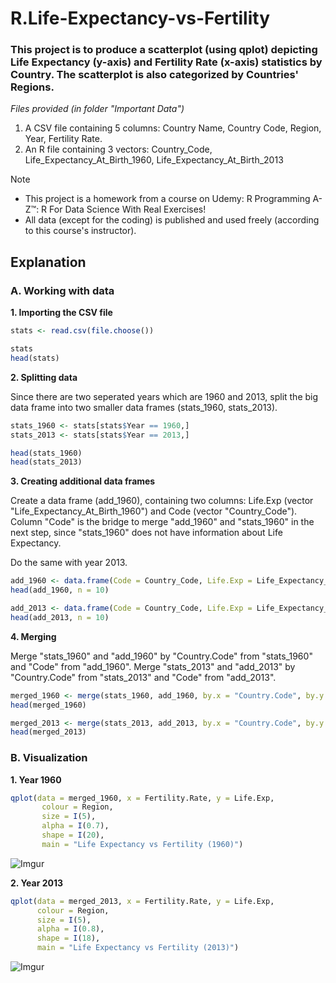 # R.Life-Expectancy-vs-Fertility

### This project is to produce a scatterplot (using qplot) depicting Life Expectancy (y-axis) and Fertility Rate (x-axis) statistics by Country. The scatterplot is also categorized by Countries' Regions.

_Files provided (in folder "Important Data")_
1. A CSV file containing 5 columns: Country Name, Country Code, Region, Year, Fertility Rate.
2. An R file containing 3 vectors: Country_Code, Life_Expectancy_At_Birth_1960, Life_Expectancy_At_Birth_2013

> [!NOTE]
> - This project is a homework from a course on Udemy: R Programming A-Z™: R For Data Science With Real Exercises!
> - All data (except for the coding) is published and used freely (according to this course's instructor).

## Explanation

### A. Working with data

**1. Importing the CSV file**
```r
stats <- read.csv(file.choose())

stats
head(stats)
```

**2. Splitting data**

Since there are two seperated years which are 1960 and 2013, split the big data frame into two smaller data frames (stats_1960, stats_2013).

```r
stats_1960 <- stats[stats$Year == 1960,]
stats_2013 <- stats[stats$Year == 2013,]

head(stats_1960)
head(stats_2013)
```

**3. Creating additional data frames**

Create a data frame (add_1960), containing two columns: Life.Exp (vector "Life_Expectancy_At_Birth_1960") and Code (vector "Country_Code"). Column "Code" is the bridge to merge "add_1960" and "stats_1960" in the next step, since "stats_1960" does not have information about Life Expectancy.

Do the same with year 2013.

```r
add_1960 <- data.frame(Code = Country_Code, Life.Exp = Life_Expectancy_At_Birth_1960)
head(add_1960, n = 10)

add_2013 <- data.frame(Code = Country_Code, Life.Exp = Life_Expectancy_At_Birth_2013)
head(add_2013, n = 10)
```

**4. Merging**

Merge "stats_1960" and "add_1960" by "Country.Code" from "stats_1960" and "Code" from "add_1960". Merge "stats_2013" and "add_2013" by "Country.Code" from "stats_2013" and "Code" from "add_2013".

```r
merged_1960 <- merge(stats_1960, add_1960, by.x = "Country.Code", by.y = "Code")
head(merged_1960)

merged_2013 <- merge(stats_2013, add_2013, by.x = "Country.Code", by.y = "Code")
head(merged_2013)
```

### B. Visualization

**1. Year 1960**
```r
qplot(data = merged_1960, x = Fertility.Rate, y = Life.Exp,
       colour = Region,
       size = I(5),
       alpha = I(0.7),
       shape = I(20),
       main = "Life Expectancy vs Fertility (1960)")
```
![Imgur](https://i.imgur.com/QH621Ga.png)

**2. Year 2013**
```r
qplot(data = merged_2013, x = Fertility.Rate, y = Life.Exp,
      colour = Region,
      size = I(5),
      alpha = I(0.8),
      shape = I(18),
      main = "Life Expectancy vs Fertility (2013)")
```
![Imgur](https://i.imgur.com/NaPEUWN.png)



